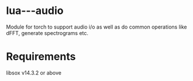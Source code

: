lua---audio
===========

Module for torch to support audio i/o as well as do common operations like dFFT, generate spectrograms etc.

Requirements
===
libsox v14.3.2 or above